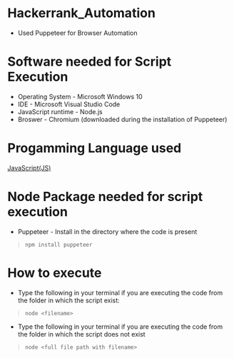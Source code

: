 # Hackerrank_Automation
- Used Puppeteer for Browser Automation

# Software needed for Script Execution
- Operating System - Microsoft Windows 10
- IDE - Microsoft Visual Studio Code
- JavaScript runtime - Node.js
- Broswer - Chromium (downloaded during the installation of Puppeteer) 

# Progamming Language used
[JavaScript(JS) ](https://www.w3schools.com/js/DEFAULT.asp)

# Node Package needed for script execution 
* Puppeteer - Install in the directory where the code is present
 > `npm install puppeteer`

# How to execute
- Type the following in your terminal if you are executing the code from the folder in which the script exist:
 > `node <filename>`
- Type the following in your terminal if you are executing the code from the folder in which the script does not exist
 > `node <full file path with filename>`


